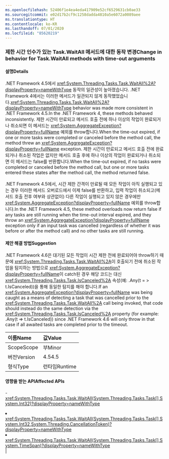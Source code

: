 ```yaml
---
ms.openlocfilehash: 52406f1e4ea4eda417909e52cf6529631cb0ae33
ms.sourcegitcommit: e02d17b2cf9c1258dadda4810a5e6072a0089aee
ms.translationtype: HT
ms.contentlocale: ko-KR
ms.lasthandoff: 07/01/2020
ms.locfileid: "85620219"
---
```

### <a name="change-in-behavior-for-taskwaitall-methods-with-time-out-arguments"></a><span data-ttu-id="0e6ca-101">제한 시간 인수가 있는 Task.WaitAll 메서드에 대한 동작 변경</span><span class="sxs-lookup"><span data-stu-id="0e6ca-101">Change in behavior for Task.WaitAll methods with time-out arguments</span></span>

#### <a name="details"></a><span data-ttu-id="0e6ca-102">설명</span><span class="sxs-lookup"><span data-stu-id="0e6ca-102">Details</span></span>

<span data-ttu-id="0e6ca-103">.NET Framework 4.5에서 <xref:System.Threading.Tasks.Task.WaitAll%2A?displayProperty=nameWithType> 동작의 일관성이 높아졌습니다. .NET Framework 4에서는 이러한 메서드가 일관되지 않게 동작했었습니다.</span><span class="sxs-lookup"><span data-stu-id="0e6ca-103"><xref:System.Threading.Tasks.Task.WaitAll%2A?displayProperty=nameWithType> behavior was made more consistent in .NET Framework 4.5.In the .NET Framework 4, these methods behaved inconsistently.</span></span> <span data-ttu-id="0e6ca-104">제한 시간이 만료되고 메서드 호출 전에 하나 이상의 작업이 완료되거나 취소되면 이 메서드는 <xref:System.AggregateException?displayProperty=fullName> 예외를 throw합니다.</span><span class="sxs-lookup"><span data-stu-id="0e6ca-104">When the time-out expired, if one or more tasks were completed or canceled before the method call, the method threw an <xref:System.AggregateException?displayProperty=fullName> exception.</span></span> <span data-ttu-id="0e6ca-105">제한 시간이 만료되고 메서드 호출 전에 완료되거나 취소된 작업은 없지만 메서드 호출 후에 하나 이상의 작업이 완료되거나 취소되면 이 메서드는 false를 반환합니다.</span><span class="sxs-lookup"><span data-stu-id="0e6ca-105">When the time-out expired, if no tasks were completed or canceled before the method call, but one or more tasks entered these states after the method call, the method returned false.</span></span><br/><br/><span data-ttu-id="0e6ca-106">.NET Framework 4.5에서, 시간 제한 간격이 만료될 때 모든 작업이 아직 실행되고 있는 경우 이러한 메서드 오버로드에서 이제 false를 반환하고, 입력 작업이 취소되고(메서드 호출 전후 여부와 상관없이) 다른 작업이 실행되고 있지 않은 경우에만 <xref:System.AggregateException?displayProperty=fullName> 예외를 throw합니다.</span><span class="sxs-lookup"><span data-stu-id="0e6ca-106">In the .NET Framework 4.5, these method overloads now return false if any tasks are still running when the time-out interval expired, and they throw an <xref:System.AggregateException?displayProperty=fullName> exception only if an input task was cancelled (regardless of whether it was before or after the method call) and no other tasks are still running.</span></span>

#### <a name="suggestion"></a><span data-ttu-id="0e6ca-107">제안 해결 방법</span><span class="sxs-lookup"><span data-stu-id="0e6ca-107">Suggestion</span></span>

<span data-ttu-id="0e6ca-108">.NET Framework 4.6은 대기된 모든 작업이 시간 제한 전에 완료되어야 throw하기 때문에 <xref:System.Threading.Tasks.Task.WaitAll%2A>이 호출되기 전에 취소된 작업을 탐지하는 방법으로 <xref:System.AggregateException?displayProperty=fullName>이 catch된 경우 해당 코드는 대신 <xref:System.Threading.Tasks.Task.IsCanceled%2A> 속성(예: .Any(t = &gt; t.IsCanceled))을 통해 동일한 탐지를 해야 합니다.</span><span class="sxs-lookup"><span data-stu-id="0e6ca-108">If an <xref:System.AggregateException?displayProperty=fullName> was being caught as a means of detecting a task that was cancelled prior to the <xref:System.Threading.Tasks.Task.WaitAll%2A> call being invoked, that code should instead do the same detection via the  <xref:System.Threading.Tasks.Task.IsCanceled%2A> property (for example: .Any(t =&gt; t.IsCanceled)) since .NET Framework 4.6 will only throw in that case if all awaited tasks are completed prior to the timeout.</span></span>

| <span data-ttu-id="0e6ca-109">이름</span><span class="sxs-lookup"><span data-stu-id="0e6ca-109">Name</span></span>    | <span data-ttu-id="0e6ca-110">값</span><span class="sxs-lookup"><span data-stu-id="0e6ca-110">Value</span></span>       |
|:--------|:------------|
| <span data-ttu-id="0e6ca-111">Scope</span><span class="sxs-lookup"><span data-stu-id="0e6ca-111">Scope</span></span>   |<span data-ttu-id="0e6ca-112">부</span><span class="sxs-lookup"><span data-stu-id="0e6ca-112">Minor</span></span>|
|<span data-ttu-id="0e6ca-113">버전</span><span class="sxs-lookup"><span data-stu-id="0e6ca-113">Version</span></span>|<span data-ttu-id="0e6ca-114">4.5</span><span class="sxs-lookup"><span data-stu-id="0e6ca-114">4.5</span></span>|
|<span data-ttu-id="0e6ca-115">형식</span><span class="sxs-lookup"><span data-stu-id="0e6ca-115">Type</span></span>|<span data-ttu-id="0e6ca-116">런타임</span><span class="sxs-lookup"><span data-stu-id="0e6ca-116">Runtime</span></span>

#### <a name="affected-apis"></a><span data-ttu-id="0e6ca-117">영향을 받는 API</span><span class="sxs-lookup"><span data-stu-id="0e6ca-117">Affected APIs</span></span>

-<xref:System.Threading.Tasks.Task.WaitAll(System.Threading.Tasks.Task[],System.Int32)?displayProperty=nameWithType></li><li><xref:System.Threading.Tasks.Task.WaitAll(System.Threading.Tasks.Task[],System.Int32,System.Threading.CancellationToken)?displayProperty=nameWithType></li><li><xref:System.Threading.Tasks.Task.WaitAll(System.Threading.Tasks.Task[],System.TimeSpan)?displayProperty=nameWithType></li></ul>|
